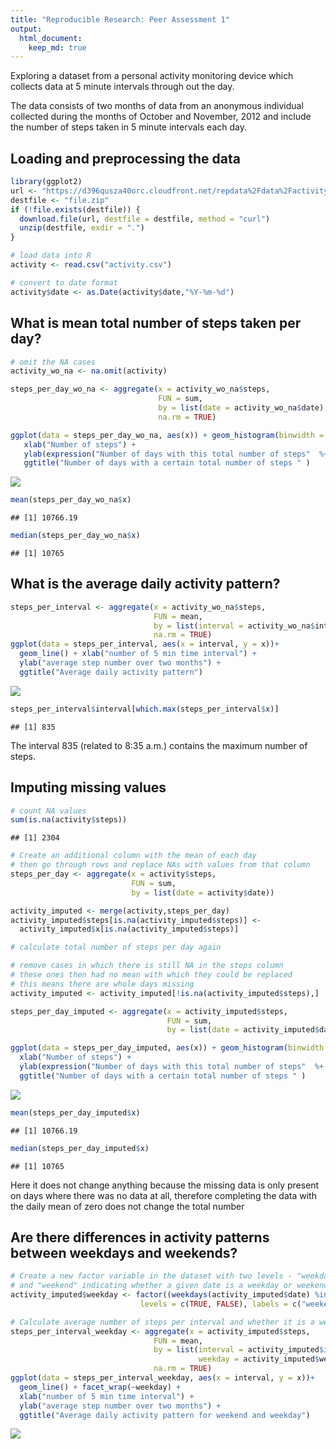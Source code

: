 ```yaml
---
title: "Reproducible Research: Peer Assessment 1"
output: 
  html_document:
    keep_md: true
---
```


Exploring a dataset from a personal activity monitoring device
which collects data at 5 minute intervals through out the day.

The data consists of two months of data from an anonymous individual 
collected during the months of October and November, 2012 
and include the number of steps taken in 5 minute intervals each day.

## Loading and preprocessing the data

```r
library(ggplot2)
url <- "https://d396qusza40orc.cloudfront.net/repdata%2Fdata%2Factivity.zip" 
destfile <- "file.zip" 
if (!file.exists(destfile)) { 
  download.file(url, destfile = destfile, method = "curl") 
  unzip(destfile, exdir = ".") 
} 

# load data into R 
activity <- read.csv("activity.csv") 

# convert to date format
activity$date <- as.Date(activity$date,"%Y-%m-%d")
```



## What is mean total number of steps taken per day?


```r
# omit the NA cases
activity_wo_na <- na.omit(activity)

steps_per_day_wo_na <- aggregate(x = activity_wo_na$steps,
                                 FUN = sum,
                                 by = list(date = activity_wo_na$date),
                                 na.rm = TRUE)

ggplot(data = steps_per_day_wo_na, aes(x)) + geom_histogram(binwidth = 500) +
   xlab("Number of steps") + 
   ylab(expression("Number of days with this total number of steps"  %+-% 500)) + 
   ggtitle("Number of days with a certain total number of steps " )
```

![](PA1_template_files/figure-html/unnamed-chunk-2-1.png)<!-- -->


```r
mean(steps_per_day_wo_na$x)
```

```
## [1] 10766.19
```


```r
median(steps_per_day_wo_na$x)
```

```
## [1] 10765
```


## What is the average daily activity pattern?


```r
steps_per_interval <- aggregate(x = activity_wo_na$steps,
                                FUN = mean,
                                by = list(interval = activity_wo_na$interval),
                                na.rm = TRUE)
ggplot(data = steps_per_interval, aes(x = interval, y = x))+
  geom_line() + xlab("number of 5 min time interval") + 
  ylab("average step number over two months") + 
  ggtitle("Average daily activity pattern")
```

![](PA1_template_files/figure-html/unnamed-chunk-5-1.png)<!-- -->



```r
steps_per_interval$interval[which.max(steps_per_interval$x)]
```

```
## [1] 835
```

The interval 835 (related to 8:35 a.m.) contains the maximum number of steps.

## Imputing missing values


```r
# count NA values
sum(is.na(activity$steps))
```

```
## [1] 2304
```


```r
# Create an additional column with the mean of each day
# then go through rows and replace NAs with values from that column
steps_per_day <- aggregate(x = activity$steps,
                           FUN = sum,
                           by = list(date = activity$date))

activity_imputed <- merge(activity,steps_per_day)
activity_imputed$steps[is.na(activity_imputed$steps)] <- 
  activity_imputed$x[is.na(activity_imputed$steps)] 
```



```r
# calculate total number of steps per day again

# remove cases in which there is still NA in the steps column
# these ones then had no mean with which they could be replaced
# this means there are whole days missing
activity_imputed <- activity_imputed[!is.na(activity_imputed$steps),]

steps_per_day_imputed <- aggregate(x = activity_imputed$steps,
                                   FUN = sum,
                                   by = list(date = activity_imputed$date))

ggplot(data = steps_per_day_imputed, aes(x)) + geom_histogram(binwidth = 500) +
  xlab("Number of steps") + 
  ylab(expression("Number of days with this total number of steps"  %+-% 500)) + 
  ggtitle("Number of days with a certain total number of steps " )
```

![](PA1_template_files/figure-html/unnamed-chunk-9-1.png)<!-- -->



```r
mean(steps_per_day_imputed$x)
```

```
## [1] 10766.19
```



```r
median(steps_per_day_imputed$x)
```

```
## [1] 10765
```

Here it does not change anything because the missing data is only present
on days where there was no data at all, therefore completing the data 
with the daily mean of zero does not change the total number

## Are there differences in activity patterns between weekdays and weekends?


```r
# Create a new factor variable in the dataset with two levels - "weekday"
# and "weekend" indicating whether a given date is a weekday or weekend day.
activity_imputed$weekday <- factor((weekdays(activity_imputed$date) %in% c("Saturday", "Sunday")), 
                             levels = c(TRUE, FALSE), labels = c("weekend", "weekday"))
```



```r
# Calculate average number of steps per interval and whether it is a weekday
steps_per_interval_weekday <- aggregate(x = activity_imputed$steps,
                                FUN = mean,
                                by = list(interval = activity_imputed$interval,
                                          weekday = activity_imputed$weekday),
                                na.rm = TRUE)
ggplot(data = steps_per_interval_weekday, aes(x = interval, y = x))+
  geom_line() + facet_wrap(~weekday) +
  xlab("number of 5 min time interval") + 
  ylab("average step number over two months") + 
  ggtitle("Average daily activity pattern for weekend and weekday")
```

![](PA1_template_files/figure-html/unnamed-chunk-13-1.png)<!-- -->

